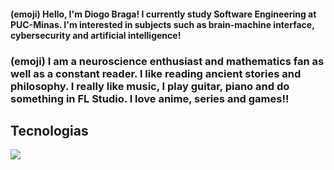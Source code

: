 #### (emoji) Hello, I'm Diogo Braga! I currently study Software Engineering at PUC-Minas. I'm interested in subjects such as brain-machine interface, cybersecurity and artificial intelligence! 

### (emoji) I am a neuroscience enthusiast and mathematics fan as well as a constant reader. I like reading ancient stories and philosophy. I really like music, I play guitar, piano and do something in FL Studio. I love anime, series and games!! 

##

## Tecnologias 

<img src="https://cdn.jsdelivr.net/gh/devicons/devicon@latest/icons/bootstrap/bootstrap-original-wordmark.svg" />
          
          
          

